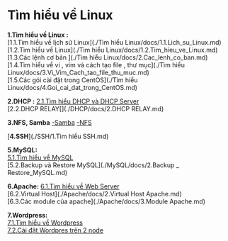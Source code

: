 # **Tìm hiểu về Linux**
**1.Tìm hiểu về Linux :**    
[1.1.Tìm hiểu về lịch sử Linux](./Tìm hiểu Linux/docs/1.1.Lich_su_Linux.md)      
[1.2.Tìm hiểu về Linux](./Tìm hiểu Linux/docs/1.2.Tim_hieu_ve_Linux.md)      
[1.3.Các lệnh cơ bản ](./Tìm hiểu Linux/docs/2.Cac_lenh_co_ban.md)   
[1.4.Tìm hiểu về vi , vim và cách tạo file , thư mục](./Tìm hiểu Linux/docs/3.Vi_Vim_Cach_tao_file_thu_muc.md)    
[1.5.Các gói cài đặt trong CentOS](./Tìm hiểu Linux/docs/4.Goi_cai_dat_trong_CentOS.md)    

**2.DHCP :** 
  [2.1.Tìm hiểu DHCP và DHCP Server](./DHCP/docs/1.DHCP_va_DHCP_Server.md)  
[2.2.DHCP RELAY[](./DHCP/docs/2.DHCP RELAY.md)   

**3.NFS, Samba**
[-Samba](./NFS_Samba/docs/1.Samba.md)
 [-NFS](./NFS_Samba/docs/2.NFS.md)  
 
 [**4.SSH**](./SSH/1.Tìm hiểu SSH.md)  
 
 **5.MySQL:**  
 [5.1.Tìm hiểu về MySQL](./MySQL/docs/1.Tim_hieu_ve_SQL.md)    
 [5.2.Backup và Restore MySQL](./MySQL/docs/2.Backup _ Restore_MySQL.md)    
 
 **6.Apache:**
 [6.1.Tìm hiểu về Web Server](./Apache/docs/1.Tim_hieu_ve_Web_Server.md)  
[6.2.Virtual Host](./Apache/docs/2.Virtual Host Apache.md)    
[6.3.Các module của apache](./Apache/docs/3.Module Apache.md)    

**7.Wordpress:**  
[7.1.Tìm hiểu về Wordpress]( ./Wordpress/docs/1.Tim_hieu_ve_Wordpress.md)    
[7.2.Cài đặt Wordpres trên 2 node](./Wordpress/docs/2.Cai_dat_Wordpress_va_SQL_tren_2_node.md)  



